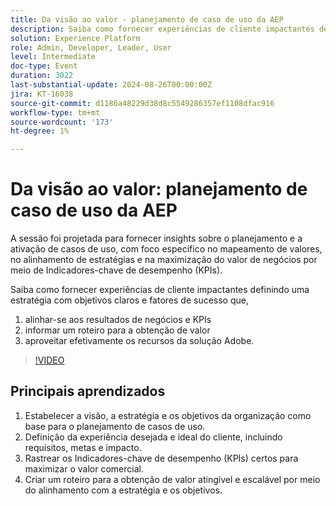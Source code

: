 ```yaml
---
title: Da visão ao valor - planejamento de caso de uso da AEP
description: Saiba como fornecer experiências de cliente impactantes definindo uma estratégia com objetivos claros e fatores de sucesso que 1) se alinhe aos resultados de negócios e KPIs, 2) informe um roteiro para obter uma obtenção de valor viável e 3) aproveite com eficiência os recursos da solução Adobe.
solution: Experience Platform
role: Admin, Developer, Leader, User
level: Intermediate
doc-type: Event
duration: 3022
last-substantial-update: 2024-08-26T00:00:00Z
jira: KT-16038
source-git-commit: d1186a48229d38d8c5549286357ef1108dfac916
workflow-type: tm+mt
source-wordcount: '173'
ht-degree: 1%

---
```



# Da visão ao valor: planejamento de caso de uso da AEP

A sessão foi projetada para fornecer insights sobre o planejamento e a ativação de casos de uso, com foco específico no mapeamento de valores, no alinhamento de estratégias e na maximização do valor de negócios por meio de Indicadores-chave de desempenho (KPIs).

Saiba como fornecer experiências de cliente impactantes definindo uma estratégia com objetivos claros e fatores de sucesso que,

1. alinhar-se aos resultados de negócios e KPIs
1. informar um roteiro para a obtenção de valor
1. aproveitar efetivamente os recursos da solução Adobe.

>[!VIDEO](https://video.tv.adobe.com/v/3433025/?learn=on)

## Principais aprendizados

1. Estabelecer a visão, a estratégia e os objetivos da organização como base para o planejamento de casos de uso.
1. Definição da experiência desejada e ideal do cliente, incluindo requisitos, metas e impacto.
1. Rastrear os Indicadores-chave de desempenho (KPIs) certos para maximizar o valor comercial.
1. Criar um roteiro para a obtenção de valor atingível e escalável por meio do alinhamento com a estratégia e os objetivos.